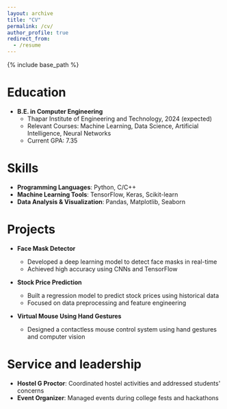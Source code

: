 ```yaml
---
layout: archive
title: "CV"
permalink: /cv/
author_profile: true
redirect_from:
  - /resume
---
```


{% include base_path %}

Education
======
* **B.E. in Computer Engineering**  
  * Thapar Institute of Engineering and Technology, 2024 (expected)  
  * Relevant Courses: Machine Learning, Data Science, Artificial Intelligence, Neural Networks  
  * Current GPA: 7.35

  
Skills
======
* **Programming Languages**: Python, C/C++  
* **Machine Learning Tools**: TensorFlow, Keras, Scikit-learn  
* **Data Analysis & Visualization**: Pandas, Matplotlib, Seaborn

Projects
======
* **Face Mask Detector**  
  * Developed a deep learning model to detect face masks in real-time  
  * Achieved high accuracy using CNNs and TensorFlow  

* **Stock Price Prediction**  
  * Built a regression model to predict stock prices using historical data  
  * Focused on data preprocessing and feature engineering  

* **Virtual Mouse Using Hand Gestures**  
  * Designed a contactless mouse control system using hand gestures and computer vision  
  
Service and leadership
======
* **Hostel G Proctor**: Coordinated hostel activities and addressed students' concerns  
* **Event Organizer**: Managed events during college fests and hackathons  

